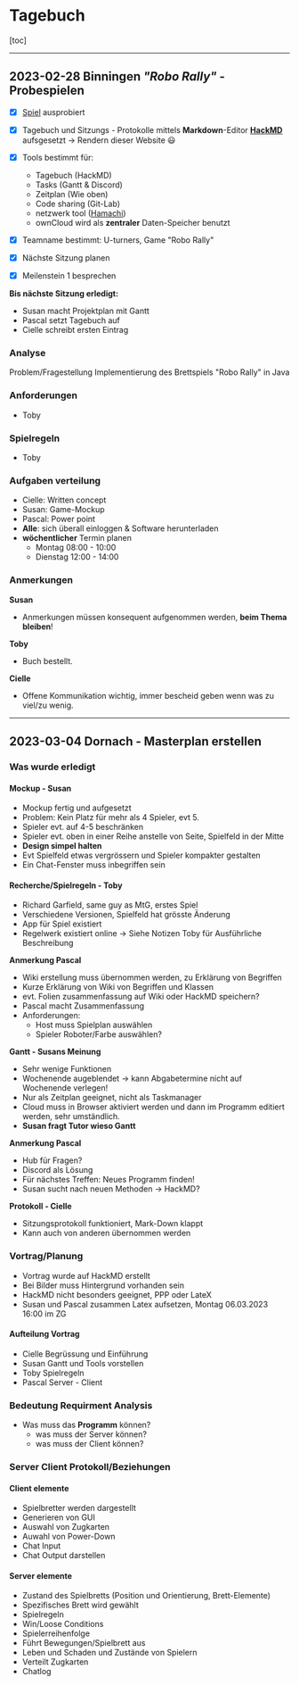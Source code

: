 # Tagebuch

[toc]


***

## 2023-02-28 Binningen *"Robo Rally"* - Probespielen

- [x] [Spiel](https://de.wikipedia.org/wiki/Robo_Rally) ausprobiert



- [x] Tagebuch und Sitzungs - Protokolle mittels **Markdown**-Editor **[HackMD](https://hackmd.io)** aufsgesetzt -> Rendern dieser Website :smiley: 


- [x] Tools bestimmt für:
  - Tagebuch (HackMD)
  - Tasks (Gantt & Discord)
  - Zeitplan (Wie oben)
  - Code sharing (Git-Lab)
  - netzwerk tool ([Hamachi](https://vpn.net/))
  - ownCloud wird als **zentraler** Daten-Speicher benutzt
- [x] Teamname bestimmt: U-turners, Game "Robo Rally"
- [x] Nächste Sitzung planen
- [x] Meilenstein 1 besprechen


**Bis nächste Sitzung erledigt:**
- Susan macht Projektplan mit Gantt
- Pascal setzt Tagebuch auf
- Cielle schreibt ersten Eintrag


### Analyse
Problem/Fragestellung
Implementierung des Brettspiels "Robo Rally" in Java

### Anforderungen
- Toby


### Spielregeln
- Toby

### Aufgaben verteilung
- Cielle: Written concept
- Susan: Game-Mockup
- Pascal: Power point
- **Alle**: sich überall einloggen & Software herunterladen
- **wöchentlicher** Termin planen
    - Montag 08:00 - 10:00
    - Dienstag 12:00 - 14:00

### Anmerkungen
**Susan**
- Anmerkungen müssen konsequent aufgenommen werden, **beim Thema bleiben**!

**Toby**
- Buch bestellt.

**Cielle**
- Offene Kommunikation wichtig, immer bescheid geben wenn was zu viel/zu wenig.

***

## 2023-03-04 Dornach - Masterplan erstellen

### Was wurde erledigt
#### **Mockup - Susan**
- Mockup fertig und aufgesetzt
- Problem: Kein Platz für mehr als 4 Spieler, evt 5.
- Spieler evt. auf 4-5 beschränken
- Spieler evt. oben in einer Reihe anstelle von Seite, Spielfeld in der Mitte
- **Design simpel halten**
- Evt Spielfeld etwas vergrössern und Spieler kompakter gestalten
- Ein Chat-Fenster muss inbegriffen sein

#### **Recherche/Spielregeln - Toby**
- Richard Garfield, same guy as MtG, erstes Spiel
- Verschiedene Versionen, Spielfeld hat grösste Änderung
- App für Spiel existiert
- Regelwerk existiert online -> Siehe Notizen Toby für Ausführliche Beschreibung

**Anmerkung Pascal**
- Wiki erstellung muss übernommen werden, zu Erklärung von Begriffen
- Kurze Erklärung von Wiki von Begriffen und Klassen
- evt. Folien zusammenfassung auf Wiki oder HackMD speichern?
- Pascal macht Zusammenfassung
- Anforderungen:
    - Host muss Spielplan auswählen
    - Spieler Roboter/Farbe auswählen?

**Gantt - Susans Meinung**
- Sehr wenige Funktionen
- Wochenende augeblendet -> kann Abgabetermine nicht auf Wochenende verlegen!
- Nur als Zeitplan geeignet, nicht als Taskmanager
- Cloud muss in Browser aktiviert werden und dann im Programm editiert werden, sehr umständlich.
- **Susan fragt Tutor wieso Gantt**

**Anmerkung Pascal**
- Hub für Fragen?
- Discord als Lösung
- Für nächstes Treffen: Neues Programm finden!
- Susan sucht nach neuen Methoden -> HackMD?

**Protokoll - Cielle**
- Sitzungsprotokoll funktioniert, Mark-Down klappt
- Kann auch von anderen übernommen werden

### Vortrag/Planung
- Vortrag wurde auf HackMD erstellt
- Bei Bilder muss Hintergrund vorhanden sein
- HackMD nicht besonders geeignet, PPP oder LateX
- Susan und Pascal zusammen Latex aufsetzen, Montag 06.03.2023 16:00 im ZG

#### Aufteilung Vortrag
- Cielle
Begrüssung und Einführung
- Susan
Gantt und Tools vorstellen
- Toby
Spielregeln
- Pascal
Server - Client

### Bedeutung Requirment Analysis
-  Was muss das **Programm** können? 
    -  was muss der Server können?
    -  was muss der Client können?
    
    
### Server Client Protokoll/Beziehungen

#### Client elemente
- Spielbretter werden dargestellt
- Generieren von GUI
- Auswahl von Zugkarten
- Auwahl von Power-Down
- Chat Input
- Chat Output darstellen

#### Server elemente
- Zustand des Spielbretts (Position und Orientierung, Brett-Elemente)
- Spezifisches Brett wird gewählt
- Spielregeln
- Win/Loose Conditions
- Spielerreihenfolge
- Führt Bewegungen/Spielbrett aus
- Leben und Schaden und Zustände von Spielern
- Verteilt Zugkarten
- Chatlog
